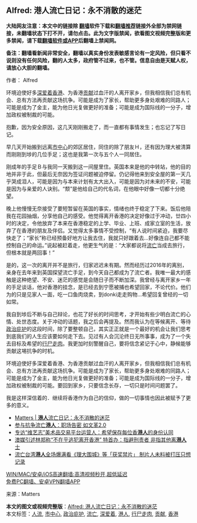  <h2>Alfred: 港人流亡日记：永不消散的迷茫</h2> <p class="notice"><b>大陆网友注意：本文中的链接除 <a href="https://github.com/bannedbook/fanqiang" >翻墙</a>软件下载和<a href="https://github.com/killgcd/justmysocks/blob/master/README.md">翻墙推荐</a>链接外全部为禁网链接，未翻墙状态下打不开，请勿点击。此为文字版禁闻，欲看图文视频完整版和更多禁闻，请下载<a href="https://github.com/bannedbook/fanqiang">翻墙软件或APP</a>后翻墙上禁闻网。</p><p>备注：翻墙看新闻非常安全，翻墙以真实身份发表敏感言论有一定风险，但只看不说则没有任何风险，翻的人太多，政府管不过来，也不管。信息自由是天赋人权，请放心大胆的翻墙。</b></p>  <div class="entry"> <p>作者： Alfred</p> <p>环境迫使好多<a href="https://www.bannedbook.org/bnews/tag/%E6%B7%B1%E7%88%B1%E7%9D%80/" class="st_tag internal_tag" rel="tag" title="标签 深爱着 下的日志">深爱着</a><a href="https://www.bannedbook.org/bnews/tag/%e9%a6%99%e6%b8%af/" class="st_tag internal_tag" rel="tag" title="标签 香港 下的日志">香港</a>、为香港<a href="https://www.bannedbook.org/bnews/tag/%E8%B4%A1%E7%8C%AE/" class="st_tag internal_tag" rel="tag" title="标签 贡献 下的日志">贡献</a>过血汗的人离开家乡，但我相信我们总有机会、总有方法再贡献这场抗争。可能是成为了家长，帮助更多身处艰难的同路人；可能是成为了金主，能为他日光复做更好的准备；可能是成为国际线的一分子，增加政权被制裁的可能。</p> <p>抱歉，因为安全原因，这几天刚刚搬走了，而一直都有事情发生；也忘记了写日记。</p>  <p>早几天开始搬到远离<a href="https://www.bannedbook.org/bnews/tag/%E5%B8%82%E4%B8%AD%E5%BF%83/" class="st_tag internal_tag" rel="tag" title="标签 市中心 下的日志">市中心</a>的郊区居住，同住的除了朋友Ｈ，还有因为理大被清算而刚刚到埗的几位手足；这也是我第一次与五个人一同居住。</p> <p>刚成年的手足Ｂ与我同一天搬到这一间屋里住。英国本来是他的中转站，他的目的地并非于此，但最后无奈因为签证问题被迫停留。仍记得他来到安全屋的第一天几乎哭成泪人，可能是因为与本来计划有太大出入，可能是因为对未来的不安，可能是因为与亲爱的人诀别。“颓”是他给自己的代名词，在他眼中好像一切都十分绝望。</p> <p>晚上他慢慢无奈接受了要短暂留在英国的事实，情绪也终于稳定了下来。饭后他陪我在花园抽烟，分享他自己的感受。他觉得离开香港的决定好像过于冲动，廿四小时的决定，令他放弃了本来在香港稳定的上学、毕业、上班、成家立室的生活，放弃了在香港的朋友及伴侣。又觉得太多事情不受控制，“有人说时间紧迫，我要尽快走了；“家长”称已经预备好地方让我去住，我就只好跟着去…好像连自己都不能控制自己的命运。”说起被赶着走，他更生气的是：“大家都说将<a href="https://www.bannedbook.org/bnews/tag/%E6%B5%81%E4%BA%A1/" class="st_tag internal_tag" rel="tag" title="标签 流亡 下的日志">流亡</a>当成去旅行，但根本就是两回事！”</p>  <p>是的，这一次的离开并不是旅行，归家迟迟未有期。然而经历过2016年的离别，亲身在去年来到英国探望流亡手足，到今天自己都成为了流亡者。我唯一最大的感触是这种绝望、不安、迷茫的感觉是会随日子而不断加深。我曾经与离开家乡一年的手足谈话，他对香港的挂念，是已经去到宁愿被捕也希望回家，不论代价。他们为的只是见家人一面，吃一口鱼肉烧卖，到donki走走购物…希望回复曾经的一切如常。</p> <p>我自到埗后不断与自己辩论，也花了好长的时间思考，才开始有些少明白流亡的心情、处世态度。关于冲动的话题，我之后会再提及。然而我认为在等候离开、等待<a href="https://www.bannedbook.org/bnews/tag/%e6%94%bf%e6%b2%bb%e5%ba%87%e6%8a%a4/" class="st_tag internal_tag" rel="tag" title="标签 政治庇护 下的日志">政治庇护</a>的这段时间，除了要整顿自己，其实正正就是一个最好的机会让我们思考到底我们的人生应该要如何走下去。见过有人会沉沦终日无所事事，成为了一个失去目标及希望的<a href="https://www.bannedbook.org/bnews/tag/%E8%A1%8C%E5%B0%B8%E8%B5%B0%E8%82%89/" class="st_tag internal_tag" rel="tag" title="标签 行尸走肉 下的日志">行尸走肉</a>。我更加时刻警醒自己，要将信念紧记于心中，静候能够贡献这埸抗争的时机。</p> <p>环境迫使好多深爱着香港、为香港贡献过血汗的人离开家乡，但我相信我们总有机会、总有方法再贡献这场抗争。可能是成为了家长，帮助更多身处艰难的同路人；可能是成为了金主，能为他日光复做更好的准备；可能是成为国际线的一分子，增加政权被制裁的可能。要回到家乡，只要信念长存，一切只是时间问题罢了。</p>  <p>我是这样深信着的．继续将香港作为自己的信仰，做的一切事情也因此被赋予了更多的意义。</p> <ul class='op-related-articles' title='相关阅读'> <li><a href='https://www.bannedbook.org/bnews/baitai/20210509/1542581.html' target='_blank'>Matters &#124; <b>港人</b>流亡日记：永不消散的迷茫</a></li> <li><a href='https://www.bannedbook.org/bnews/bannedvideo/20210509/1542522.html' target='_blank'>参与抗争流亡<b>港人</b>：职场告密 如文革2.0</a></li> <li><a href='https://www.bannedbook.org/bnews/headline/20210508/1541927.html' target='_blank'>专访“维艺志”美术品交易平台运营人：希望保存每位香<b>港人</b>的身份认同</a></li> <li><a href='https://www.bannedbook.org/bnews/comments/20210508/1541876.html' target='_blank'>澳媒引述林郑称“不在乎逃犯离开香港” 特首办：指避刑责者 非指其他离<b>港人</b>士</a></li> <li><a href='https://www.bannedbook.org/bnews/headline/20210507/1541672.html' target='_blank'>流亡台湾<b>港人</b>全场爆满看《理大围城》等「获奖禁片」 制片人未料被打压只想记录</a></li> </ul> <p class="texttj"> <a href="https://github.com/bannedbook/fanqiang/wiki/V2ray%E6%9C%BA%E5%9C%BA" target="_blank">WIN/MAC/安卓/iOS高速翻墙:高清视频秒开,超低延迟</a><br/> <a href="https://github.com/bannedbook/fanqiang/wiki/%E7%A6%81%E9%97%BB%E7%BD%91%E5%AE%89%E5%8D%93%E7%BF%BB%E5%A2%99%E6%96%B0%E9%97%BBAPP" target="_blank">免费PC翻墙、安卓VPN翻墙APP</a></p><div id="archive-pix-1" class="banner-ads"> <!-- AuctionX Display platform tag START --> <div id="26318x728x90x621x_ADSLOT1" clicktrack="%%CLICK_URL_ESC%%"></div> <!-- AuctionX Display platform tag END --> </div> <div id="archive-pix-2" class="banner-ads"> <!-- AuctionX Display platform tag START --> <div id="26315x300x250x621x_ADSLOT1" clicktrack="%%CLICK_URL_ESC%%"></div> <!-- AuctionX Display platform tag END --> </div><p> 来源：Matters </p> <a name='sharetosocial'></a>       <div><b>本文的图文或视频完整版</b>：<a href='https://www.bannedbook.org/bnews/comments/20210509/1542638.html'>Alfred: 港人流亡日记：永不消散的迷茫</a></div>  </div><!--END ENTRY--> <div class="postfooter"> <div>本文标签：<a href="https://www.bannedbook.org/bnews/tag/%e4%ba%ba%e6%b5%81/" rel="tag">人流</a>, <a href="https://www.bannedbook.org/bnews/tag/%E5%B8%82%E4%B8%AD%E5%BF%83/" rel="tag">市中心</a>, <a href="https://www.bannedbook.org/bnews/tag/%e6%94%bf%e6%b2%bb%e5%ba%87%e6%8a%a4/" rel="tag">政治庇护</a>, <a href="https://www.bannedbook.org/bnews/tag/%E6%B5%81%E4%BA%A1/" rel="tag">流亡</a>, <a href="https://www.bannedbook.org/bnews/tag/%E6%B7%B1%E7%88%B1%E7%9D%80/" rel="tag">深爱着</a>, <a href="https://www.bannedbook.org/bnews/tag/%e6%b8%af%e4%ba%ba/" rel="tag">港人</a>, <a href="https://www.bannedbook.org/bnews/tag/%E8%A1%8C%E5%B0%B8%E8%B5%B0%E8%82%89/" rel="tag">行尸走肉</a>, <a href="https://www.bannedbook.org/bnews/tag/%E8%B4%A1%E7%8C%AE/" rel="tag">贡献</a>, <a href="https://www.bannedbook.org/bnews/tag/%e9%a6%99%e6%b8%af/" rel="tag">香港</a></div>  </div><!--END POSTFOOTER--> 